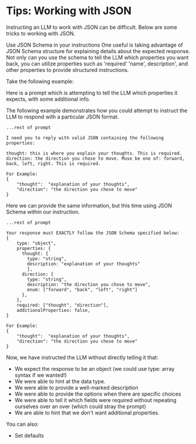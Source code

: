 # Tips: Working with JSON

Instructing an LLM to work with JSON can be difficult.  Below are some tricks to working with JSON.

Use JSON Schema in your instructions
One useful is taking advantage of JSON Schema structure for explaining details about the expected response. Not only can you use the schema to tell the LLM which properties you want back, you can utilize properties such as 'required' 'name', description', and other properties to provide structured instructions.

Take the following example:

Here is a prompt which is attempting to tell the LLM which properties it expects, with some additional info.


The following example demonstrates how you could attempt to instruct the LLM to respond with a particular JSON format.

```
...rest of prompt

I need you to reply with valid JSON containing the following properties:

thought: this is where you explain your thoughts. This is required.
direction: the direction you chose to move. Muse be one of: forward, back, left, right. This is required.

For Example:
{
    "thought":  "explanation of your thoughts",
    "direction": "the direction you chose to move"
}
```


Here we can provide the same information, but this time using JSON Schema within our instruction. 

```
...rest of prompt

Your response must EXACTLY follow the JSON Schema specified below:
{
    type: "object",
    properties: {
      thought: {
        type: "string",
        description: "explanation of your thoughts" 
        },
      direction: {
        type: "string",
        description: "the direction you chose to move",
        enum: ["forward", "back", "left", "right"] 
      },
    },
    required: ["thought", "direction"],
    additionalProperties: false,
}

For Example:
{
    "thought":  "explanation of your thoughts",
    "direction": "the direction you chose to move"
}
```

Now, we have instructed the LLM without directly telling it that:
- We expect the response to be an object (we could use type: array syntax if we wanted!)
- We were able to hint at the data type.
- We were able to provide a well-marked description
- We were able to provide the options when there are specific choices
- We were able to tell it which fields were required without repeating ourselves over an over (which could stray the prompt)
- We are able to hint that we don't want additional properties.

You can also:
- Set defaults
